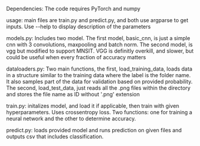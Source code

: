 Dependencies:
The code requires PyTorch and numpy

usage: main files are train.py and predict.py, and both use argparse to get inputs. Use --help to display description of the parameters

models.py:
Includes two model. The first model, basic_cnn, is just a simple cnn with 3 convolutions, maxpooling and batch norm. The second model, is vgg but modified to support MNSIT. VGG is definitly overkill, and slower, but could be useful when every fraction of accuracy matters

dataloaders.py:
Two main functions, the first, load_training_data, loads data in a structure similar to the training data where the label is the folder name. It also samples part of the data for validation based on provided probability. The second, load_test_data, just reads all the .png files within the directory and stores the file name as ID without '.png' extension

train.py:
initalizes model, and load it if applicable, then train with given hyperparameters. Uses crossentropy loss.
Two functions: one for training a neural network and the other to determine accuracy.

predict.py:
loads provided model and runs prediction on given files and outputs csv that includes classification.
